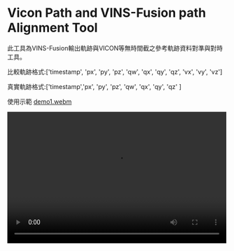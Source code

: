 # Vicon Path and VINS-Fusion path Alignment Tool
此工具為VINS-Fusion輸出軌跡與VICON等無時間截之參考軌跡資料對準與對時工具。

比較軌跡格式:['timestamp', 'px', 'py', 'pz', 'qw', 'qx', 'qy', 'qz', 'vx', 'vy', 'vz']

真實軌跡格式:['timestamp','px', 'py', 'pz', 'qw', 'qx', 'qy', 'qz' ]

使用示範
[demo1.webm](https://github.com/Jaron0211/vicon_alignment_tools/assets/20490986/2651fbfb-d859-42f3-8162-23b6d95a4a03)

<video src=[demo1.webm]  controls="controls" width="500" height="300"></video>
